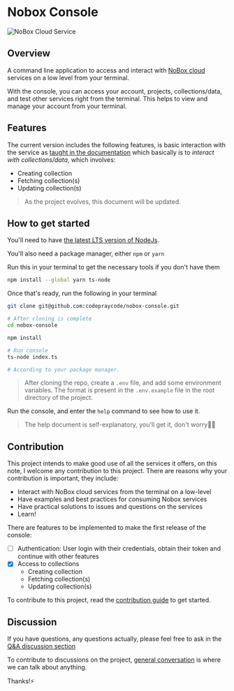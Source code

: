# Nobox Console

![NoBox Cloud Service](https://www.nobox.cloud/Grid%20AndLogo.svg)

## Overview

A command line application to access and interact with [NoBox cloud](https://nobox.cloud/) services on a low level from your terminal.

With the console, you can access your account, projects, collections/data, and test other services right from the terminal. This helps to view and manage your account from your terminal.

## Features

The current version includes the following features, is basic interaction with the service as [taught in the documentation](https://www.docs.nobox.cloud/)
which basically is to *interact with collections/data*, which involves:

- Creating collection
- Fetching collection(s)
- Updating collection(s)

> As the project evolves, this document will be updated.

## How to get started

You'll need to have [the latest LTS version of NodeJs](https://nodejs.org/download).

You'll also need a package manager, either `npm` or `yarn`

Run this in your terminal to get the necessary tools if you don't have them

```bash
npm install --global yarn ts-node
```

Once that's ready, run the following in your terminal

```bash
git clone git@github.com:codepraycode/nobox-console.git

# After cloning is complete
cd nobox-console

npm install

# Run console
ts-node index.ts

# According to your package manager.
```

> After cloning the repo, create a `.env` file, and add some environment variables. The format is present in the `.env.example` file in the root directory of the project.

Run the console, and enter the `help` command to see how to use it.
> The help document is self-explanatory, you'll get it, don't worry👍🏾

## Contribution

This project intends to make good use of all the services it offers, on this note, I welcome any contribution to this project. There are reasons why your contribution is important, they include:

- Interact with NoBox cloud services from the terminal on a low-level
- Have examples and best practices for consuming Nobox services
- Have practical solutions to issues and questions on the services
- Learn!

There are features to be implemented to make the first release of the console:

- [ ] Authentication: User login with their credentials, obtain their token and continue with other features
- [x] Access to collections
  - Creating collection
  - Fetching collection(s)
  - Updating collection(s)

To contribute to this project, read the [contribution guide](https://github.com/codepraycode/nobox-console/blob/main/.github/CONTRIBUTING.md) to get started.

## Discussion

If you have questions, any questions actually, please feel free to ask in the [Q&A discussion section](https://github.com/codepraycode/nobox-console/discussions/new?category=q-a)

To contribute to discussions on the project, [general conversation](https://github.com/codepraycode/nobox-console/discussions/new?category=general) is where we can talk about anything.

Thanks!⚡
